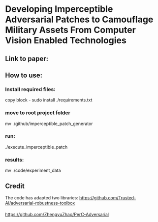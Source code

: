 # Developing Imperceptible Adversarial Patches to Camouflage Military Assets From Computer Vision Enabled Technologies
## Link to paper: 

## How to use:
### Install required files:
copy block - sudo install ./requirements.txt
### move to root project folder 
mv ./github/imperceptible_patch_generator
### run:
./execute_imperceptible_patch
### results:
mv ./code/experiment_data

## Credit
The code has adapted two libraries:
https://github.com/Trusted-AI/adversarial-robustness-toolbox 
####
https://github.com/ZhengyuZhao/PerC-Adversarial
